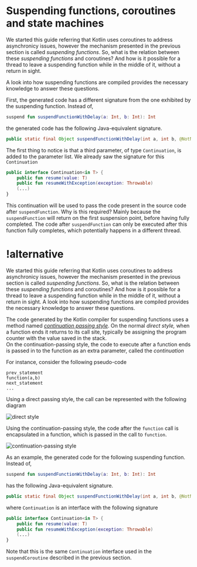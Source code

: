 # Suspending functions, coroutines and state machines #

We started this guide referring that Kotlin uses coroutines to address asynchronicy issues, however the mechanism presented in the previous section is called *suspending functions*.
So, what is the relation between these *suspending functions* and coroutines? 
And how is it possible for a thread to leave a suspending function while in the middle of it, without a return in sight.

A look into how suspending functions are compiled provides the necessary knowledge to answer these questions.

First, the generated code has a different signature from the one exhibited by the suspending function.
Instead of,
```kotlin
suspend fun suspendFunctionWithDelay(a: Int, b: Int): Int
```

the generated code has the following Java-equivalent signature.

```java
public static final Object suspendFunctionWithDelay(int a, int b, @NotNull Continuation var2) {
```

The first thing to notice is that a third parameter, of type `Continuation`, is added to the parameter list.
We already saw the signature for this `Continuation`

```kotlin
public interface Continuation<in T> {
    public fun resume(value: T)
    public fun resumeWithException(exception: Throwable)
    (...)
}
```

This continuation will be used to pass the code present in the source code after `suspendFunction`.
Why is this required?
Mainly because the `suspendFunction` will return on the first suspension point, before having fully completed.
The code after `suspendFunction` can only be executed after this function fully completes, which potentially happens in a different thread.

# !alternative

We started this guide referring that Kotlin uses coroutines to address asynchronicy issues, however the mechanism presented in the previous section is called *suspending functions*.
So, what is the relation between these *suspending functions* and coroutines? 
And how is it possible for a thread to leave a suspending function while in the middle of it, without a return in sight.
A look into how suspending functions are compiled provides the necessary knowledge to answer these questions.

The code generated by the Kotlin compiler for suspending functions uses a method named [*continuation passing style*](https://en.wikipedia.org/wiki/Continuation-passing_style).
On the normal *direct style,* when a function ends it returns to its call site, typically be assigning the program counter with the value saved in the stack.  
On the continuation-passing style, the code to execute after a function ends is passed in to the function as an extra parameter, called the *continuation*

For instance, consider the following pseudo-code

```
prev_statement
function(a,b)
next_statement
...
````

Using a direct passing style, the call can be represented with the following diagram

![direct style](direct-style.png)

Using the continuation-passing style, the code after the `function` call is encapsulated in a function, which is passed in the call to `function`.

![continuation-passing style](continuation-passing-style.png)

As an example, the generated code for the following suspending function.
Instead of,
```kotlin
suspend fun suspendFunctionWithDelay(a: Int, b: Int): Int
```

has the following Java-equivalent signature.

```java
public static final Object suspendFunctionWithDelay(int a, int b, @NotNull Continuation var2) {
```

where `Continuation` is an interface with the following signature

```kotlin
public interface Continuation<in T> {
    public fun resume(value: T)
    public fun resumeWithException(exception: Throwable)
    (...)
}
```

Note that this is the same `Continuation` interface used in the `suspendCoroutine` described in the previous section.




